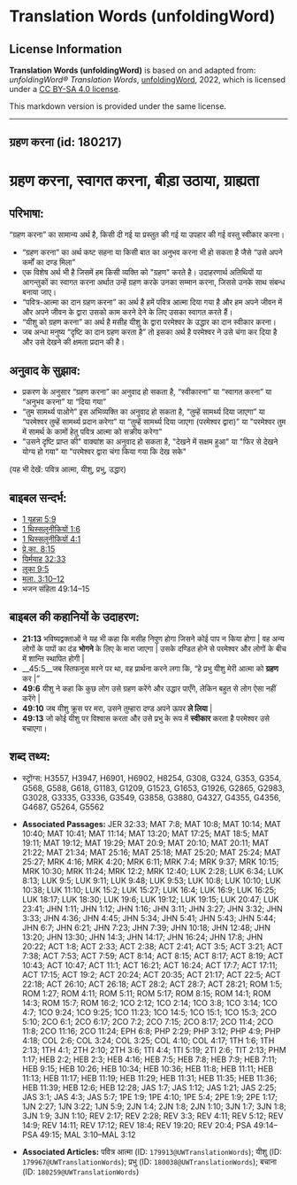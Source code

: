 # Translation Words (unfoldingWord)

## License Information

**Translation Words (unfoldingWord)** is based on and adapted from: _unfoldingWord® Translation Words_, [unfoldingWord](https://unfoldingword.org/utw), 2022, which is licensed under a [CC BY-SA 4.0 license](https://creativecommons.org/licenses/by-sa/4.0/legalcode.en).

This markdown version is provided under the same license.



--------------------------------

## ग्रहण करना (id: 180217)

ग्रहण करना, स्वागत करना, बीड़ा उठाया, ग्राह्यता
==============================================

परिभाषा:
--------

“ग्रहण करना” का सामान्य अर्थ है, किसी दी गई या प्रस्तुत की गई या उपहार की गई वस्तु स्वीकार करना।

* “ग्रहण करना” का अर्थ कष्ट सहना या किसी बात का अनुभव करना भी हो सकता है जैसे “उसे अपने कर्मों का दण्ड मिला”
* एक विशेष अर्थ भी है जिसमें हम किसी व्यक्ति को "ग्रहण" करते है। उदाहरणार्थ अतिथियों या आगन्तुकों का स्वागत करना अर्थात उन्हें ग्रहण करके उनका सम्मान करना, जिससे उनके साथ संबन्ध बनाया जाए।
* “पवित्र\-आत्मा का दान ग्रहण करना” का अर्थ है हमें पवित्र आत्मा दिया गया है और हम अपने जीवन में और अपने जीवन के द्वारा उसको काम करने देने के लिए उसका स्वागत करते हैं।
* “यीशु को ग्रहण करना” का अर्थ है मसीह यीशु के द्वारा परमेश्वर के उद्धार का दान स्वीकार करना।
* जब अन्धा मनुष्य “दृष्टि का दान ग्रहण करता है” तो इसका अर्थ है परमेश्वर ने उसे चंगा कर दिया है और उसे देखने की क्षमता प्रदान की है।

अनुवाद के सुझाव:
----------------

* प्रकरण के अनुसार “ग्रहण करना” का अनुवाद हो सकता है, “स्वीकारना” या “स्वागत करना” या “अनुभव करना” या “दिया गया”
* “तुम सामर्थ्य पाओगे” इस अभिव्यक्ति का अनुवाद हो सकता है, “तुम्हें सामर्थ्य दिया जाएगा” या “परमेश्वर तुम्हें सामर्थ्य प्रदान करेगा” या “तुम्हें सामर्थ्य दिया जाएगा (परमेश्वर द्वारा)” या "परमेश्वर तुम में सामर्थ के कामों हेतु पवित्र आत्मा को सक्रीय करेगा"
* "उसने दृष्टि प्राप्त की" वाक्यांश का अनुवाद हो सकता है, "देखने में सक्षम हुआ" या "फिर से देखने योग्य हो गया" या "परमेश्वर द्वारा चंगा किया गया कि देख सके"

(यह भी देखें: पवित्र आत्मा, यीशु, प्रभु, उद्धार)

बाइबल सन्दर्भ:
--------------

* [1 यूहन्ना 5:9](https://ref.ly/1John0:0)
* [1 थिस्सलुनीकियों 1:6](https://ref.ly/1Thess0:0)
* [1 थिस्सलुनीकियों 4:1](https://ref.ly/1Thess0:0)
* [प्रे.का. 8:15](https://ref.ly/Acts8:15)
* [यिर्मयाह 32:33](https://ref.ly/Jer32:33)
* [लूका 9:5](https://ref.ly/Luke9:5)
* [मला. 3:10–12](https://ref.ly/Mal3:10-Mal3:12)
* भजन संहिता 49:14–15

बाइबल की कहानियों के उदाहरण:
----------------------------

* **21:13** भविष्यद्वक्ताओं ने यह भी कहा कि मसीह निपुण होगा जिसने कोई पाप न किया होगा \| वह अन्य लोगों के पापों का दंड **भोगने** के लिए के मारा जाएगा \| उसके दण्डित होने से परमेश्वर और लोगों के बीच में शान्ति स्थापित होगी \|
* \_\_45:5\_\_जब स्तिफनुस मरने पर था, वह प्रार्थना करने लगा कि, “हे प्रभु यीशु मेरी आत्मा को **ग्रहण** कर \|”
* **49:6** यीशु ने कहा कि कुछ लोग उसे ग्रहण करेंगे और उद्धार पाएँगे, लेकिन बहुत से लोग ऐसा नहीं करेंगे \|
* **49:10** जब यीशु क्रूस पर मरा, उसने तुम्हारा दण्ड अपने ऊपर **ले लिया** \|
* **49:13** जो कोई यीशु पर विश्वास करता और उसे प्रभु के रूप में **स्वीकार** करता है परमेश्वर उसे बचाएगा।

शब्द तथ्य:
----------

* स्ट्रोंग्स: H3557, H3947, H6901, H6902, H8254, G308, G324, G353, G354, G568, G588, G618, G1183, G1209, G1523, G1653, G1926, G2865, G2983, G3028, G3335, G3336, G3549, G3858, G3880, G4327, G4355, G4356, G4687, G5264, G5562

* **Associated Passages:** JER 32:33; MAT 7:8; MAT 10:8; MAT 10:14; MAT 10:40; MAT 10:41; MAT 11:14; MAT 13:20; MAT 17:25; MAT 18:5; MAT 19:11; MAT 19:12; MAT 19:29; MAT 20:9; MAT 20:10; MAT 20:11; MAT 21:22; MAT 21:34; MAT 25:16; MAT 25:18; MAT 25:20; MAT 25:24; MAT 25:27; MRK 4:16; MRK 4:20; MRK 6:11; MRK 7:4; MRK 9:37; MRK 10:15; MRK 10:30; MRK 11:24; MRK 12:2; MRK 12:40; LUK 2:28; LUK 6:34; LUK 8:13; LUK 9:5; LUK 9:11; LUK 9:48; LUK 9:53; LUK 10:8; LUK 10:10; LUK 10:38; LUK 11:10; LUK 15:2; LUK 15:27; LUK 16:4; LUK 16:9; LUK 16:25; LUK 18:17; LUK 18:30; LUK 19:6; LUK 19:12; LUK 19:15; LUK 20:47; LUK 23:41; JHN 1:11; JHN 1:12; JHN 1:16; JHN 3:11; JHN 3:27; JHN 3:32; JHN 3:33; JHN 4:36; JHN 4:45; JHN 5:34; JHN 5:41; JHN 5:43; JHN 5:44; JHN 6:7; JHN 6:21; JHN 7:23; JHN 7:39; JHN 10:18; JHN 12:48; JHN 13:20; JHN 13:30; JHN 14:3; JHN 14:17; JHN 16:24; JHN 17:8; JHN 20:22; ACT 1:8; ACT 2:33; ACT 2:38; ACT 2:41; ACT 3:5; ACT 3:21; ACT 7:38; ACT 7:53; ACT 7:59; ACT 8:14; ACT 8:15; ACT 8:17; ACT 8:19; ACT 10:43; ACT 10:47; ACT 11:1; ACT 16:21; ACT 16:24; ACT 17:7; ACT 17:11; ACT 17:15; ACT 19:2; ACT 20:24; ACT 20:35; ACT 21:17; ACT 22:5; ACT 22:18; ACT 26:10; ACT 26:18; ACT 28:2; ACT 28:7; ACT 28:21; ROM 1:5; ROM 1:27; ROM 4:11; ROM 5:11; ROM 5:17; ROM 8:15; ROM 14:1; ROM 14:3; ROM 15:7; ROM 16:2; 1CO 2:12; 1CO 2:14; 1CO 3:8; 1CO 3:14; 1CO 4:7; 1CO 9:24; 1CO 9:25; 1CO 11:23; 1CO 14:5; 1CO 15:1; 1CO 15:3; 2CO 5:10; 2CO 6:1; 2CO 6:17; 2CO 7:2; 2CO 7:15; 2CO 8:17; 2CO 11:4; 2CO 11:8; 2CO 11:16; 2CO 11:24; EPH 6:8; PHP 2:29; PHP 3:12; PHP 4:9; PHP 4:18; COL 2:6; COL 3:24; COL 3:25; COL 4:10; COL 4:17; 1TH 1:6; 1TH 2:13; 1TH 4:1; 2TH 2:10; 2TH 3:6; 1TI 4:4; 1TI 5:19; 2TI 2:6; TIT 2:13; PHM 1:17; HEB 2:2; HEB 2:3; HEB 4:16; HEB 7:5; HEB 7:8; HEB 7:9; HEB 7:11; HEB 9:15; HEB 10:26; HEB 10:34; HEB 10:36; HEB 11:8; HEB 11:11; HEB 11:13; HEB 11:17; HEB 11:19; HEB 11:29; HEB 11:31; HEB 11:35; HEB 11:36; HEB 11:39; HEB 12:6; HEB 12:28; JAS 1:7; JAS 1:12; JAS 1:21; JAS 2:25; JAS 3:1; JAS 4:3; JAS 5:7; 1PE 1:9; 1PE 4:10; 1PE 5:4; 2PE 1:9; 2PE 1:17; 1JN 2:27; 1JN 3:22; 1JN 5:9; 2JN 1:4; 2JN 1:8; 2JN 1:10; 3JN 1:7; 3JN 1:8; 3JN 1:9; 3JN 1:10; REV 2:17; REV 2:28; REV 3:3; REV 4:11; REV 5:12; REV 14:9; REV 14:11; REV 17:12; REV 18:4; REV 19:20; REV 20:4; PSA 49:14–PSA 49:15; MAL 3:10–MAL 3:12
* **Associated Articles:** पवित्र आत्मा (ID: `179913@UWTranslationWords`); यीशु (ID: `179967@UWTranslationWords`); प्रभु (ID: `180038@UWTranslationWords`); बचाना (ID: `180259@UWTranslationWords`)

